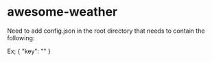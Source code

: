 # awesome-weather

Need to add config.json in the root directory that needs to contain the following:

Ex;
{
    "key": "<your-key-here>"
}

